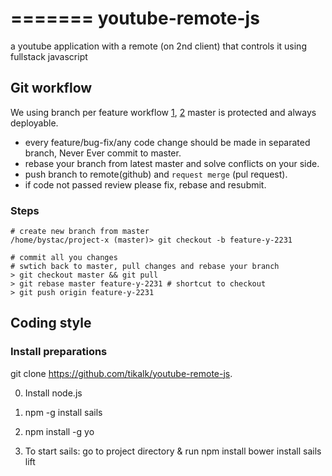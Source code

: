 
=======
youtube-remote-js
=================

a youtube application with a remote (on 2nd client) that controls it using fullstack javascript


Git workflow
-----

We using branch per feature workflow [1](http://randyfay.com/content/rebase-workflow-git), [2](http://www.atlassian.com/git/workflows#!workflow-feature-branch) master is protected and always deployable.
- every feature/bug-fix/any code change should be made in separated branch, Never Ever commit to master.
- rebase your branch from latest master and solve conflicts on your side.
- push branch to remote(github) and `request merge` (pul request).
- if code not passed review please fix, rebase and resubmit.

### Steps
```
# create new branch from master
/home/bystac/project-x (master)> git checkout -b feature-y-2231

# commit all you changes
# swtich back to master, pull changes and rebase your branch
> git checkout master && git pull
> git rebase master feature-y-2231 # shortcut to checkout 
> git push origin feature-y-2231
```

Coding style
---

### Install preparations
git clone https://github.com/tikalk/youtube-remote-js.


0) Install node.js

1) npm -g install sails
2) npm install -g yo
3) To start sails:
go to project directory & run
	npm install
	bower install
	sails lift